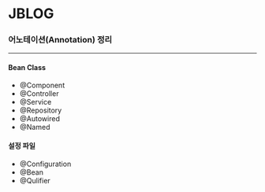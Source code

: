 # JBLOG

 ### 어노테이션(Annotation) 정리
 * * *
#### Bean Class
* @Component
* @Controller
* @Service
* @Repository
* @Autowired
* @Named

#### 설정 파일
* @Configuration
* @Bean
* @Qulifier
